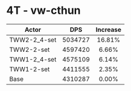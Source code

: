 # 4T - vw-cthun
| Actor | DPS | Increase |
|---|:---:|:---:|
|TWW2-2_4-set|5034727|16.81%|
|TWW2-2-set|4597420|6.66%|
|TWW1-2_4-set|4575109|6.14%|
|TWW1-2-set|4411555|2.35%|
|Base|4310287|0.00%|
